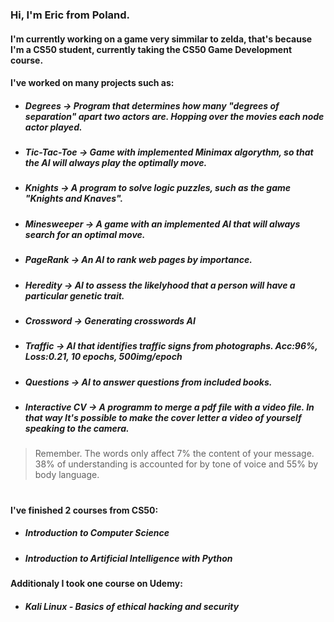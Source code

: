 <!--
**GrandEchoWhiskey/GrandEchoWhiskey** is a ✨ _special_ ✨ repository because its `README.md` (this file) appears on your GitHub profile.

Here are some ideas to get you started:

- 🔭 I’m currently working on ...
- 🌱 I’m currently learning ...
- 👯 I’m looking to collaborate on ...
- 🤔 I’m looking for help with ...
- 💬 Ask me about ...
- 📫 How to reach me: ...
- 😄 Pronouns: ...
- ⚡ Fun fact: ...
-->

### Hi, I'm Eric from Poland.
#### I'm currently working on a game very simmilar to zelda, that's because I'm a CS50 student, currently taking the CS50 Game Development course.

#### I've worked on many projects such as:
  - ##### Degrees         -> Program that determines how many "degrees of separation" apart two actors are. Hopping over the movies each node actor played.
  - ##### Tic-Tac-Toe     -> Game with implemented Minimax algorythm, so that the AI will always play the optimally move.
  - ##### Knights         -> A program to solve logic puzzles, such as the game "Knights and Knaves".
  - ##### Minesweeper     -> A game with an implemented AI that will always search for an optimal move.
  - ##### PageRank        -> An AI to rank web pages by importance.
  - ##### Heredity        -> AI to assess the likelyhood that a person will have a particular genetic trait.
  - ##### Crossword       -> Generating crosswords AI
  - ##### Traffic         -> AI that identifies traffic signs from photographs. Acc:96%, Loss:0.21, 10 epochs, 500img/epoch
  - ##### Questions       -> AI to answer questions from included books.
  - ##### Interactive CV  -> A programm to merge a pdf file with a video file. In that way It's possible to make the cover letter a video of yourself speaking to the camera.
> Remember. The words only affect 7% the content of your message. 38% of understanding is accounted for by tone of voice and 55% by body language.
#
#### I've finished 2 courses from CS50:
  - ##### Introduction to Computer Science
  - ##### Introduction to Artificial Intelligence with Python
#### Additionaly I took one course on Udemy:
  - ##### Kali Linux - Basics of ethical hacking and security
